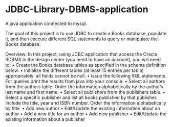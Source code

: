 # JDBC-Library-DBMS-application
A java application connected to mysql. 


The goal of this project is to use JDBC to create a Books database, populate it, and
then execute different SQL statements to query or manipulate the Books database.



Overview:
In this project, using JDBC application that access the Oracle RDBMS in the
design center (you need to have an account), you will need to:
• Create the Books database tables as specified in the schema definition
below.
• Initialize the different tables (at least 15 entries per table) appropriately: all
fields cannot be null.
• Issue the following SQL statements. For queries print the results from java
into your console:
• Select all authors from the authors table. Order the information
alphabetically by the author’s last name and first name.
• Select all publishers from the publishers table.
• Select a specific publisher and list all books published by that
publisher. Include the title, year and ISBN number. Order the
information alphabetically by title.
• Add new author
• Edit/Update the existing information about an author
• Add a new title for an author
• Add new publisher
• Edit/Update the existing information about a publisher
